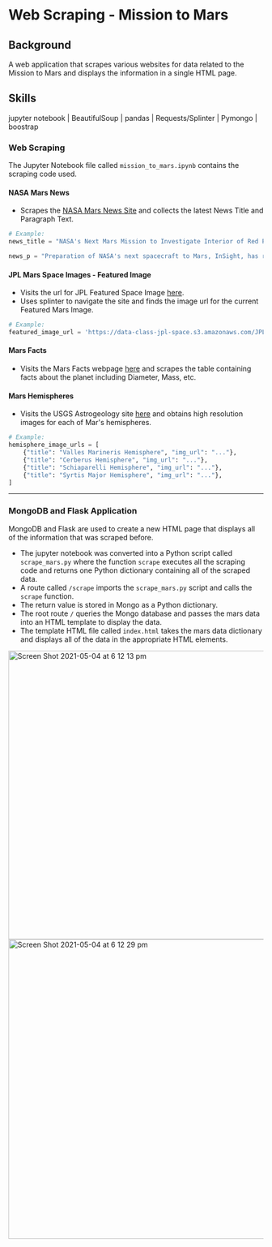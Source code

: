 # Web Scraping - Mission to Mars

## Background

A web application that scrapes various websites for data related to the Mission to Mars and displays the information in a single HTML page.

## Skills

jupyter notebook | BeautifulSoup | pandas | Requests/Splinter | Pymongo | boostrap

### Web Scraping

The Jupyter Notebook file called `mission_to_mars.ipynb` contains the scraping code used.

#### NASA Mars News

* Scrapes the [NASA Mars News Site](https://mars.nasa.gov/news/) and collects the latest News Title and Paragraph Text.

```python
# Example:
news_title = "NASA's Next Mars Mission to Investigate Interior of Red Planet"

news_p = "Preparation of NASA's next spacecraft to Mars, InSight, has ramped up this summer, on course for launch next May from Vandenberg Air Force Base in central California -- the first interplanetary launch in history from America's West Coast."
```

#### JPL Mars Space Images - Featured Image

* Visits the url for JPL Featured Space Image [here](https://data-class-jpl-space.s3.amazonaws.com/JPL_Space/index.html).
* Uses splinter to navigate the site and finds the image url for the current Featured Mars Image.

```python
# Example:
featured_image_url = 'https://data-class-jpl-space.s3.amazonaws.com/JPL_Space/images/largesize/PIA16225_hires.jpg'
```

#### Mars Facts

* Visits the Mars Facts webpage [here](https://space-facts.com/mars/) and scrapes the table containing facts about the planet including Diameter, Mass, etc.

#### Mars Hemispheres

* Visits the USGS Astrogeology site [here](https://astrogeology.usgs.gov/search/results?q=hemisphere+enhanced&k1=target&v1=Mars) and obtains high resolution images for each of Mar's hemispheres.

```python
# Example:
hemisphere_image_urls = [
    {"title": "Valles Marineris Hemisphere", "img_url": "..."},
    {"title": "Cerberus Hemisphere", "img_url": "..."},
    {"title": "Schiaparelli Hemisphere", "img_url": "..."},
    {"title": "Syrtis Major Hemisphere", "img_url": "..."},
]
```

- - -

### MongoDB and Flask Application

MongoDB and Flask are used to create a new HTML page that displays all of the information that was scraped before.

* The jupyter notebook was converted into a Python script called `scrape_mars.py` where the function `scrape` executes all the scraping code and returns one Python dictionary containing all of the scraped data.
* A route called `/scrape` imports the `scrape_mars.py` script and calls the `scrape` function.
* The return value is stored in Mongo as a Python dictionary.
* The root route `/` queries the Mongo database and passes the mars data into an HTML template to display the data.
* The template HTML file called `index.html` takes the mars data dictionary and displays all of the data in the appropriate HTML elements.

<img width="569" alt="Screen Shot 2021-05-04 at 6 12 13 pm" src="https://user-images.githubusercontent.com/77761497/175207254-71994efc-301a-4343-9fd5-e404ebde367a.png">
<img width="591" alt="Screen Shot 2021-05-04 at 6 12 29 pm" src="https://user-images.githubusercontent.com/77761497/175207274-84092789-23f1-4b85-a07f-5878deebffca.png">

